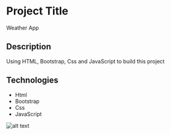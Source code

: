 # Project Title
Weather App


## Description

Using HTML, Bootstrap, Css and JavaScript to build this project

## Technologies 

- Html
- Bootstrap
- Css
- JavaScript


![alt text](Isolated.png "weather-app")
